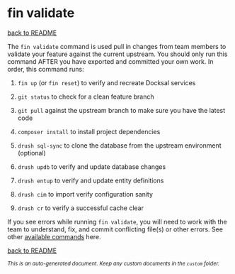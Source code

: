 # fin validate
[back to README](../../README.md)

The ```fin validate``` command is used pull in changes from team members to validate your feature against the current upstream. You should only run this command AFTER you have exported and committed your own work. In order, this command runs:

1. ```fin up``` (or ```fin reset```) to verify and recreate Docksal services

2. ```git status``` to check for a clean feature branch

3. ```git pull``` against the upstream branch to make sure you have the latest code

4. ```composer install```  to install project dependencies

5. ```drush sql-sync``` to clone the database from the upstream environment (optional)

6. ```drush updb``` to verify and update database changes

7. ```drush entup``` to verify and update entity definitions

8. ```drush cim``` to import verify configuration sanity

9. ```drush cr``` to verify a successful cache clear

If you see errors while running ```fin validate```, you will need to work with the team to understand, fix, and commit conflicting file(s) or other errors. See other [available commands](COMMANDS.md) here.

[back to README](../../README.md)

*<small>This is an auto-generated document. Keep any custom documents in the ```custom``` folder.</small>*

